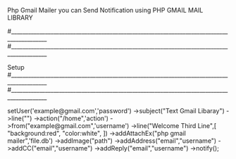 Php Gmail Mailer
you can Send Notification using PHP GMAIL MAIL LIBRARY

#___________________________________________________________________________________________ #___________________________________________________________________________________________

Setup
#___________________________________________________________________________________________ #___________________________________________________________________________________________





<?php
require "vendor/packages/google/Gmail.php";
use Vendor\Packages\Google\Gmail;




#___________________________________________________________________________________________ #___________________________________________________________________________________________

For Example
#___________________________________________________________________________________________ #___________________________________________________________________________________________


Gmail::mailer()
->setUser('example@gmail.com','password')
->subject("Text Gmail Libaray")
->line("")
->action("/home",'action')
->from("example@gmail.com",'username')
->line("Welcome Third Line",[ "background:red", "color:white", ])
->addAttachEx("php gmail mailer",'file.db')
->addImage("path")
->addAddress("email","username")
->addCC("email","username")
->addReply("email","username")
->notify();